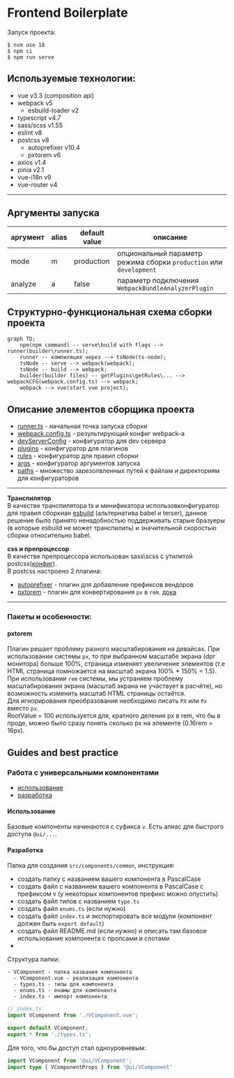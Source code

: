 # Frontend Boilerplate

Запуск проекта:
```
$ nvm use 18
$ npm ci
$ npm run serve
```

## Используемые технологии:
- vue v3.3 (composition api)
- webpack v5
  - esbuild-loader v2
- typescript v4.7
- sass/scss v1.55
- eslint v8
- postcss v8
  - autoprefixer v10.4
  - pxtorem v6
- axios v1.4
- pinia v2.1
- vue-i18n v9
- vue-router v4
  
---

## Аргументы запуска
аргумент | alias | default value | описание
---------|-------|---------------|---------
mode | m | production | опциональный параметр режима сборки `production` или `development`
analyze| a | false | параметр подключения `WebpackBundleAnalyzerPlugin`

## Структурно-функциональная схема сборки проекта
```mermaid
graph TD;
    npm(npm command) -- serve\build with flags --> runner(builder\runner.ts);
    runner -- компиляция через --> tsNode(ts-node);
    tsNode -- serve --> webpack(webpack);
    tsNode -- build --> webpack;
    builder(builder files) -- getPlugins\getRules\... --> webpackCFG(webpack.config.ts) --> webpack;
    webpack --> vue(start vue project);
```

## Описание элементов сборщика проекта
- [runner.ts](builder/devServerConfig.ts) - начальная точка запуска сборки
- [webpack.config.ts](webpack.config.ts) - результирующий конфиг webpack-а
- [devServerConfig](builder/devServerConfig.ts) - конфигуратор для dev сервера
- [plugins](builder/plugins.ts) - конфигуратор для плагинов
- [rules](builder/rules.ts) - конфигуратор для правил сборки
- [args](builder/args.ts) - конфигуратор аргументов запуска
- [paths](builder/paths.ts) - множество зарезолвленных путей к файлам и директориям для конфигураторов

---

**Транспилятор**<br>
В качестве транспилятора ts и минификатора использовконфигуратор для правил сборкиан [esbuild](https://esbuild.github.io) (альтернатива babel и terser),
данное решение было принято ненадобностью поддерживать старые бразуеры (в которые esbuild не может транспилить)
и значительной скоростью сборки относительно babel.

**css и препроцессор**<br>
В качестве препроцессора использован sass\scss с утилитой postcss([конфиг](postcss.config.js)).<br>
В postcss настроено 2 плагина:
- [autoprefixer](https://github.com/postcss/autoprefixer) - плагин для добавление префиксов вендоров
- [pxtorem](https://github.com/cuth/postcss-pxtorem) - плагин для конвертирования `px` в `rem`. [дока](#pxtorem)
---
### Пакеты и особенности:

#### **pxtorem**
Плагин решает проблему разного масштабирования на девайсах.
При использовании системы `px`, то при выбранном масштабе экрана (dpr монитора) больше 100%,
страница изменяет увеличение элементов (т.е HTML страница помножается на масштаб экрана 100% * 150% = 1.5).
При использовании `rem` системы, мы устраняем проблему масштабирования экрана (масштаб экрана не участвует в расчёте),
но возможность изменить масштаб HTML страницы остаётся.
<br>Для игнорирования преобразования необходимо писать `PX` или `Px` вместо `px`.
<br>RootValue = 100 используется для, кратного деления px в rem, что бы в проде, можно было сразу понять сколько px на элементе (0.16rem = 16px).

## Guides and best practice

### Работа с универсальными компонентами
- [использование](#использование)
- [разработка](#разработка)

#### **Использование**
Базовые компоненты начинаются с суфикса `v`. Есть алиас для быстрого доступа `@ui/...`.

#### **Разработка**
Папка для создания `src/components/common`, инструкция:
- создать папку с названием вашего компонента в PascalCase
- создать файл с названием вашего компонента в PascalCase c префиксом `V`
(у некоторых компонентов префикс можно опустить)
- создать файл типов с названием `type.ts`
- создать файл `enums.ts` (если нужно) 
- создать файл `index.ts` и экспортировать все модули (компонент должен быть `export default`)
- создать файл README.md (если нужно) и описать там базовое использование компонента с пропсами и слотами
- 

Структура папки:
```
- VComponent - папка названия компонента
  - VComponent.vue - реализация компонента
  - types.ts - типы для компонента
  - enums.ts - енамы для компонента
  - index.ts - импорт компонента
```
```ts
// index.ts
import VComponent from './VComponent.vue';

export default VComponent;
export * from './types.ts';
```

Для того, что бы доступ стал одноуровневым:
```ts
import VComponent from '@ui/VComponent';
import type { VComponentProps } from '@ui/VComponent'
```
